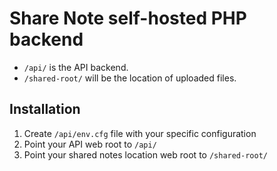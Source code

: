 # Share Note self-hosted PHP backend

- `/api/` is the API backend.
- `/shared-root/` will be the location of uploaded files.

## Installation

1. Create `/api/env.cfg` file with your specific configuration
2. Point your API web root to `/api/`
3. Point your shared notes location web root to `/shared-root/`
